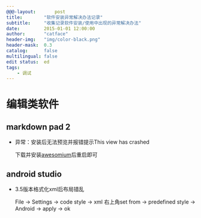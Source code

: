 ```yaml
---
@@@-layout:       post
title:        "软件安装异常解决办法记录"
subtitle:     "收集记录软件安装/使用中出现的异常解决办法"
date:         2015-01-01 12:00:00
author:       "catface"
header-img:   "img/color-black.png"
header-mask:  0.3
catalog:      false
multilingual: false
edit status:  ed
tags:
    - 调试
---
```


# 编辑类软件

## markdown pad 2

- 异常：安装后无法预览并报错提示This view has crashed

    下载并安装[awesomium](http://markdownpad.com/download/awesomium_v1.6.6_sdk_win.exe)后重启即可
    
## android studio

- 3.5版本格式化xml后布局错乱

    File -> Settings -> code style -> xml 右上角set from -> predefined style -> Android -> apply -> ok